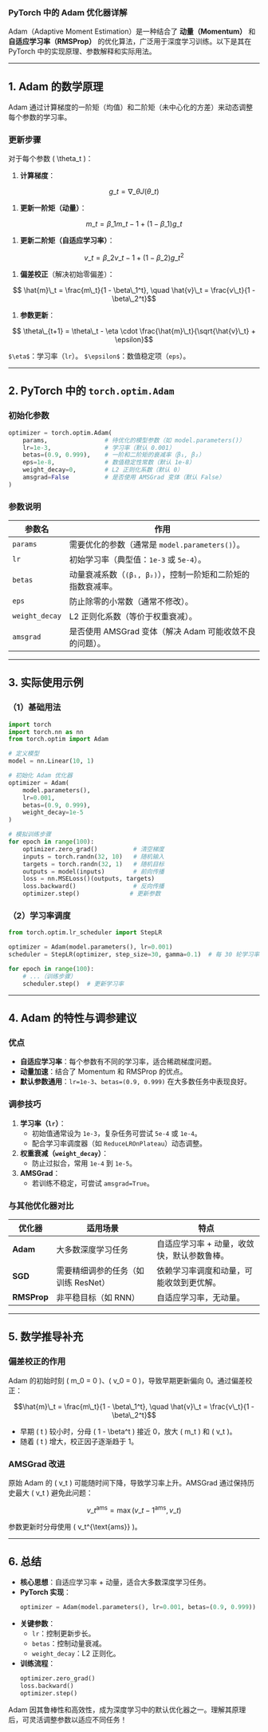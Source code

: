 ### **PyTorch 中的 Adam 优化器详解**

Adam（Adaptive Moment Estimation）是一种结合了 **动量（Momentum）** 和 **自适应学习率（RMSProp）** 的优化算法，广泛用于深度学习训练。以下是其在 PyTorch 中的实现原理、参数解释和实际用法。

***

## **1. Adam 的数学原理**

Adam 通过计算梯度的一阶矩（均值）和二阶矩（未中心化的方差）来动态调整每个参数的学习率。

### **更新步骤**

对于每个参数 ( \theta\_t )：

1.  **计算梯度**：

```math
    g\_t = \nabla\_\theta J(\theta\_t)
```

1.  **更新一阶矩（动量）**：

```math
    m\_t = \beta\_1 m\_{t-1} + (1 - \beta\_1) g\_t
```

1.  **更新二阶矩（自适应学习率）**：

```math
    v\_t = \beta\_2 v\_{t-1} + (1 - \beta\_2) g\_t^2
```

1.  **偏差校正**（解决初始零偏差）：

```math
    \hat{m}\_t = \frac{m\_t}{1 - \beta\_1^t}, \quad \hat{v}\_t = \frac{v\_t}{1 - \beta\_2^t}
```

1.  **参数更新**：

```math
    \theta\_{t+1} = \theta\_t - \eta \cdot \frac{\hat{m}\_t}{\sqrt{\hat{v}\_t} + \epsilon}
```

`$\eta$`：学习率（`lr`）。
`$\epsilon$`：数值稳定项（`eps`）。

***

## **2. PyTorch 中的 `torch.optim.Adam`**

### **初始化参数**

```python
optimizer = torch.optim.Adam(
    params,                # 待优化的模型参数（如 model.parameters()）
    lr=1e-3,               # 学习率（默认 0.001）
    betas=(0.9, 0.999),    # 一阶和二阶矩的衰减率（β₁, β₂）
    eps=1e-8,              # 数值稳定性常数（默认 1e-8）
    weight_decay=0,        # L2 正则化系数（默认 0）
    amsgrad=False          # 是否使用 AMSGrad 变体（默认 False）
)
```

### **参数说明**

| 参数名            | 作用                                  |
| -------------- | ----------------------------------- |
| `params`       | 需要优化的参数（通常是 `model.parameters()`）。  |
| `lr`           | 初始学习率（典型值：`1e-3` 或 `5e-4`）。         |
| `betas`        | 动量衰减系数（`(β₁, β₂)`），控制一阶矩和二阶矩的指数衰减率。 |
| `eps`          | 防止除零的小常数（通常不修改）。                    |
| `weight_decay` | L2 正则化系数（等价于权重衰减）。                  |
| `amsgrad`      | 是否使用 AMSGrad 变体（解决 Adam 可能收敛不良的问题）。 |

***

## **3. 实际使用示例**

### **（1）基础用法**

```python
import torch
import torch.nn as nn
from torch.optim import Adam

# 定义模型
model = nn.Linear(10, 1)

# 初始化 Adam 优化器
optimizer = Adam(
    model.parameters(),
    lr=0.001,
    betas=(0.9, 0.999),
    weight_decay=1e-5
)

# 模拟训练步骤
for epoch in range(100):
    optimizer.zero_grad()          # 清空梯度
    inputs = torch.randn(32, 10)   # 随机输入
    targets = torch.randn(32, 1)   # 随机目标
    outputs = model(inputs)        # 前向传播
    loss = nn.MSELoss()(outputs, targets)
    loss.backward()                # 反向传播
    optimizer.step()              # 更新参数
```

### **（2）学习率调度**

```python
from torch.optim.lr_scheduler import StepLR

optimizer = Adam(model.parameters(), lr=0.001)
scheduler = StepLR(optimizer, step_size=30, gamma=0.1)  # 每 30 轮学习率 ×0.1

for epoch in range(100):
    # ...（训练步骤）
    scheduler.step()  # 更新学习率
```

***

## **4. Adam 的特性与调参建议**

### **优点**

*   **自适应学习率**：每个参数有不同的学习率，适合稀疏梯度问题。
*   **动量加速**：结合了 Momentum 和 RMSProp 的优点。
*   **默认参数通用**：`lr=1e-3`、`betas=(0.9, 0.999)` 在大多数任务中表现良好。

### **调参技巧**

1.  **学习率（`lr`）**：
    *   初始值通常设为 `1e-3`，复杂任务可尝试 `5e-4` 或 `1e-4`。
    *   配合学习率调度器（如 `ReduceLROnPlateau`）动态调整。
2.  **权重衰减（`weight_decay`）**：
    *   防止过拟合，常用 `1e-4` 到 `1e-5`。
3.  **AMSGrad**：
    *   若训练不稳定，可尝试 `amsgrad=True`。

### **与其他优化器对比**

| 优化器         | 适用场景                  | 特点                      |
| ----------- | --------------------- | ----------------------- |
| **Adam**    | 大多数深度学习任务             | 自适应学习率 + 动量，收敛快，默认参数鲁棒。 |
| **SGD**     | 需要精细调参的任务（如训练 ResNet） | 依赖学习率调度和动量，可能收敛到更优解。    |
| **RMSProp** | 非平稳目标（如 RNN）          | 自适应学习率，无动量。             |

***

## **5. 数学推导补充**

### **偏差校正的作用**

Adam 的初始时刻 ( m\_0 = 0 )、( v\_0 = 0 )，导致早期更新偏向 0。通过偏差校正：

```math
\hat{m}\_t = \frac{m\_t}{1 - \beta\_1^t}, \quad \hat{v}\_t = \frac{v\_t}{1 - \beta\_2^t}
```

*   早期 ( t ) 较小时，分母 ( 1 - \beta^t ) 接近 0，放大 ( m\_t ) 和 ( v\_t )。
*   随着 ( t ) 增大，校正因子逐渐趋于 1。

### **AMSGrad 改进**

原始 Adam 的 ( v\_t ) 可能随时间下降，导致学习率上升。AMSGrad 通过保持历史最大 ( v\_t ) 避免此问题：

```math
v\_t^{\text{ams}} = \max(v\_{t-1}^{\text{ams}}, v\_t)
```

参数更新时分母使用 ( v\_t^{\text{ams}} )。

***

## **6. 总结**

*   **核心思想**：自适应学习率 + 动量，适合大多数深度学习任务。
*   **PyTorch 实现**：
    ```python
    optimizer = Adam(model.parameters(), lr=0.001, betas=(0.9, 0.999))
    ```
*   **关键参数**：
    *   `lr`：控制更新步长。
    *   `betas`：控制动量衰减。
    *   `weight_decay`：L2 正则化。
*   **训练流程**：
    ```python
    optimizer.zero_grad()
    loss.backward()
    optimizer.step()
    ```

Adam 因其鲁棒性和高效性，成为深度学习中的默认优化器之一。理解其原理后，可灵活调整参数以适应不同任务！
